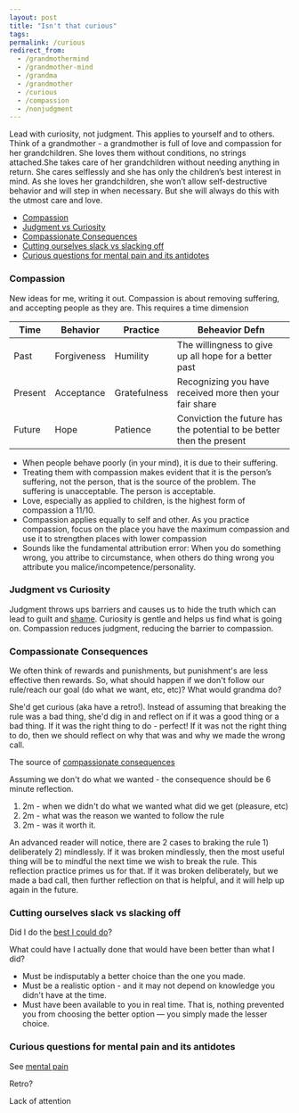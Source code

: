 ```yaml
---
layout: post
title: "Isn't that curious"
tags:
permalink: /curious
redirect_from:
  - /grandmothermind
  - /grandmother-mind
  - /grandma
  - /grandmother
  - /curious
  - /compassion
  - /nonjudgment
---
```


Lead with curiosity, not judgment. This applies to yourself and to others. Think of a grandmother - a grandmother is full of love and compassion for her grandchildren. She loves them without conditions, no strings attached.She takes care of her grandchildren without needing anything in return. She cares selflessly and she has only the children’s best interest in mind. As she loves her grandchildren, she won’t allow self-destructive behavior and will step in when necessary. But she will always do this with the utmost care and love.

<!-- prettier-ignore-start -->

<!-- prettier-ignore-end -->

<!-- vim-markdown-toc GFM -->

- [Compassion](#compassion)
- [Judgment vs Curiosity](#judgment-vs-curiosity)
- [Compassionate Consequences](#compassionate-consequences)
- [Cutting ourselves slack vs slacking off](#cutting-ourselves-slack-vs-slacking-off)
- [Curious questions for mental pain and its antidotes](#curious-questions-for-mental-pain-and-its-antidotes)

<!-- vim-markdown-toc -->

### Compassion

New ideas for me, writing it out. Compassion is about removing suffering, and accepting people as they are. This requires a time dimension

| Time    | Behavior    | Practice     | Beheavior Defn                                                        |
| ------- | ----------- | ------------ | --------------------------------------------------------------------- |
| Past    | Forgiveness | Humility     | The willingness to give up all hope for a better past                 |
| Present | Acceptance  | Gratefulness | Recognizing you have received more then your fair share               |
| Future  | Hope        | Patience     | Conviction the future has the potential to be better then the present |

- When people behave poorly (in your mind), it is due to their suffering.
- Treating them with compassion makes evident that it is the person’s suffering, not the person, that is the source of the problem. The suffering is unacceptable. The person is acceptable.
- Love, especially as applied to children, is the highest form of compassion a 11/10.
- Compassion applies equally to self and other. As you practice compassion, focus on the place you have the maximum compassion and use it to strengthen places with lower compassion
- Sounds like the fundamental attribution error: When you do something wrong, you attribe to circumstance, when others do thing wrong you attribute you malice/incompetence/personality.

### Judgment vs Curiosity

Judgment throws ups barriers and causes us to hide the truth which can lead to guilt and [shame](/shame). Curiosity is gentle and helps us find what is going on. Compassion reduces judgment, reducing the barrier to compassion.

### Compassionate Consequences

We often think of rewards and punishments, but punishment's are less effective then rewards. So, what should happen if we don't follow our rule/reach our goal (do what we want, etc, etc)? What would grandma do?

She'd get curious (aka have a retro!). Instead of assuming that breaking the rule was a bad thing, she'd dig in and reflect on if it was a good thing or a bad thing. If it was the right thing to do - perfect! If it was not the right thing to do, then we should reflect on why that was and why we made the wrong call.

The source of [compassionate consequences](https://whatilearnedsofar.com/practice/cultivating-inner-discipline/)

Assuming we don't do what we wanted - the consequence should be 6 minute reflection.

1. 2m - when we didn't do what we wanted what did we get (pleasure, etc)
2. 2m - what was the reason we wanted to follow the rule
3. 2m - was it worth it.

An advanced reader will notice, there are 2 cases to braking the rule 1) deliberately 2) mindlessly. If it was broken mindlessly, then the most useful thing will be to mindful the next time we wish to break the rule. This reflection practice primes us for that. If it was broken deliberately, but we made a bad call, then further reflection on that is helpful, and it will help up again in the future.

### Cutting ourselves slack vs slacking off

Did I do the [best I could do](https://whatilearnedsofar.com/practice/best-i-can-do/)?

What could have I actually done that would have been better than what I did?

- Must be indisputably a better choice than the one you made.
- Must be a realistic option - and it may not depend on knowledge you didn't have at the time.
- Must have been available to you in real time. That is, nothing prevented you from choosing the better option — you simply made the lesser choice.

### Curious questions for mental pain and its antidotes

See [mental pain](/mental-pain)

Retro?

Lack of attention
